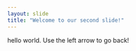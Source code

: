 ```yaml
---
layout: slide
title: "Welcome to our second slide!"
---
```

hello world.
Use the left arrow to go back!
